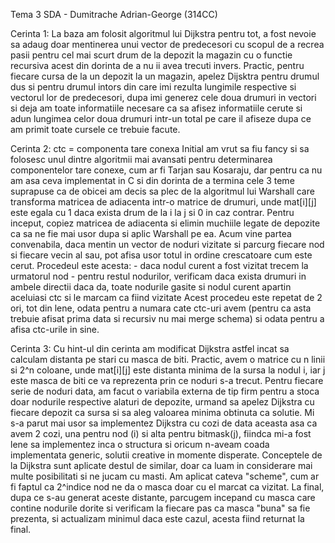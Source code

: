 Tema 3 SDA - Dumitrache Adrian-George (314CC)

Cerinta 1:
La baza am folosit algoritmul lui Dijkstra pentru tot, a fost nevoie sa adaug
doar mentinerea unui vector de predecesori cu scopul de a recrea pasii pentru
cel mai scurt drum de la depozit la magazin cu o functie recursiva acest din
dorinta de a nu ii avea trecuti invers.
Practic, pentru fiecare cursa de la un depozit la un magazin, apelez Dijsktra
pentru drumul dus si pentru drumul intors din care imi rezulta lungimile
respective si vectorul lor de predecesori, dupa imi generez cele doua drumuri
in vectori si deja am toate informatiile necesare ca sa afisez informatiile
cerute si adun lungimea celor doua drumuri intr-un total pe care il afiseze
dupa ce am primit toate cursele ce trebuie facute.

Cerinta 2:
ctc = componenta tare conexa
Initial am vrut sa fiu fancy si sa folosesc unul dintre algoritmii mai avansati
pentru determinarea componentelor tare conexe, cum ar fi Tarjan sau Kosaraju,
dar pentru ca nu am asa ceva implementat in C si din dorinta de a termina cele
3 teme suprapuse ca de obicei am decis sa plec de la algoritmul lui Warshall
care transforma matricea de adiacenta intr-o matrice de drumuri, unde mat[i][j]
este egala cu 1 daca exista drum de la i la j si 0 in caz contrar.
Pentru inceput, copiez matricea de adiacenta si elimin muchiile legate de
depozite ca sa ne fie mai usor dupa si aplic Warshall pe ea.
Acum vine partea convenabila, daca mentin un vector de noduri vizitate si
parcurg fiecare nod si fiecare vecin al sau, pot afisa usor totul in ordine
crescatoare cum este cerut. Procedeul este acesta:
    - daca nodul curent a fost vizitat trecem la urmatorul nod
    - pentru restul nodurilor, verificam daca exista drumuri in ambele directii
    daca da, toate nodurile gasite si nodul curent apartin aceluiasi ctc
    si le marcam ca fiind vizitate
Acest procedeu este repetat de 2 ori, tot din lene, odata pentru a numara cate
ctc-uri avem (pentru ca asta trebuie afisat prima data si recursiv nu mai merge
schema) si odata pentru a afisa ctc-urile in sine.

Cerinta 3:
Cu hint-ul din cerinta am modificat Dijkstra astfel incat sa calculam distanta
pe stari cu masca de biti. Practic, avem o matrice cu n linii si 2^n coloane,
unde mat[i][j] este distanta minima de la sursa la nodul i, iar j este masca de
biti ce va reprezenta prin ce noduri s-a trecut. Pentru fiecare serie de noduri
data, am facut o variabila externa de tip firm pentru a stoca doar nodurile
respective alaturi de depozite, urmand sa apelez Dijkstra cu fiecare depozit ca
sursa si sa aleg valoarea minima obtinuta ca solutie. Mi s-a parut mai usor sa
implementez Dijkstra cu cozi de data aceasta asa ca avem 2 cozi, una pentru
nod (i) si alta pentru bitmask(j), fiindca mi-a fost lene sa implementez inca o
structura si oricum n-aveam coada implementata generic, solutii creative in
momente disperate. Conceptele de la Dijkstra sunt aplicate destul de similar,
doar ca luam in considerare mai multe posibilitati si ne jucam cu masti.
Am aplicat cateva "scheme", cum ar fi faptul ca 2^indice nod ne da o masca
doar cu el marcat ca vizitat.
La final, dupa ce s-au generat aceste distante, parcugem incepand cu masca
care contine nodurile dorite si verificam la fiecare pas ca masca "buna" sa fie
prezenta, si actualizam minimul daca este cazul, acesta fiind returnat la final.